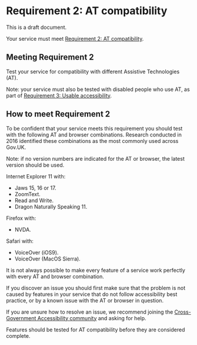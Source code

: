 # Requirement 2: AT compatibility

This is a draft document.

Your service must meet [Requirement 2: AT compatibility](requirements.md).

## Meeting Requirement 2

Test your service for compatibility with different Assistive Technologies (AT).

Note: your service must also be tested with disabled people who use AT, as part of [Requirement 3: Usable accessibility](requirement3.md).

## How to meet Requirement 2

To be confident that your service meets this requirement you should test with the following AT and browser combinations. Research conducted in 2016 identified these combinations as the most commonly used across Gov.UK.

Note: if no version numbers are indicated for the AT or browser, the latest version should be used.

Internet Explorer 11 with:
* Jaws 15, 16 or 17.
* ZoomText.
* Read and Write.
* Dragon Naturally Speaking 11.

Firefox with:
* NVDA.

Safari with:
* VoiceOver (iOS9).
* VoiceOver (MacOS Sierra).


It is not always possible to make every feature of a service work perfectly with every AT and browser combination.

If you discover an issue you should first make sure that the problem is not caused by features in your service that do not follow accessibility best practice, or by a known issue with the AT or browser in question.

If you are unsure how to resolve an issue, we recommend joining the [Cross-Government Accessibility community](https://www.gov.uk/service-manual/communities/accessibility-community) and asking for help.

Features should be tested for AT compatibility before they are considered complete.
